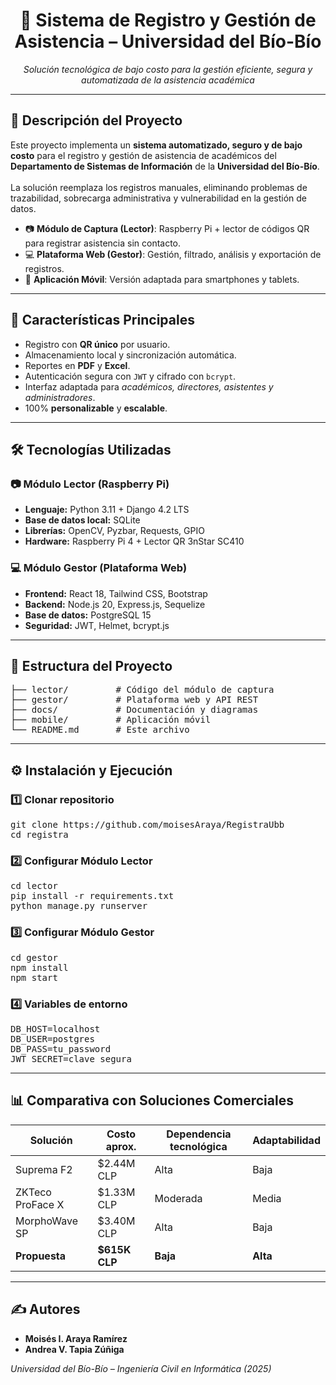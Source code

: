 <h1 align="center">📌 Sistema de Registro y Gestión de Asistencia – Universidad del Bío-Bío</h1>

<p align="center">
  <em>Solución tecnológica de bajo costo para la gestión eficiente, segura y automatizada de la asistencia académica</em>
</p>

<hr/>

<h2>📖 Descripción del Proyecto</h2>
<p>
Este proyecto implementa un <strong>sistema automatizado, seguro y de bajo costo</strong> para el registro y gestión de asistencia de académicos del 
<strong>Departamento de Sistemas de Información</strong> de la <strong>Universidad del Bío-Bío</strong>.
<br/><br/>
La solución reemplaza los registros manuales, eliminando problemas de trazabilidad, sobrecarga administrativa y vulnerabilidad en la gestión de datos.
</p>

<ul>
  <li>📷 <b>Módulo de Captura (Lector)</b>: Raspberry Pi + lector de códigos QR para registrar asistencia sin contacto.</li>
  <li>💻 <b>Plataforma Web (Gestor)</b>: Gestión, filtrado, análisis y exportación de registros.</li>
  <li>📱 <b>Aplicación Móvil</b>: Versión adaptada para smartphones y tablets.</li>
</ul>

<hr/>

<h2>🚀 Características Principales</h2>
<ul>
  <li>Registro con <b>QR único</b> por usuario.</li>
  <li>Almacenamiento local y sincronización automática.</li>
  <li>Reportes en <b>PDF</b> y <b>Excel</b>.</li>
  <li>Autenticación segura con <code>JWT</code> y cifrado con <code>bcrypt</code>.</li>
  <li>Interfaz adaptada para <i>académicos, directores, asistentes y administradores</i>.</li>
  <li>100% <b>personalizable</b> y <b>escalable</b>.</li>
</ul>

<hr/>

<h2>🛠️ Tecnologías Utilizadas</h2>

<h3>📷 Módulo Lector (Raspberry Pi)</h3>
<ul>
  <li><b>Lenguaje:</b> Python 3.11 + Django 4.2 LTS</li>
  <li><b>Base de datos local:</b> SQLite</li>
  <li><b>Librerías:</b> OpenCV, Pyzbar, Requests, GPIO</li>
  <li><b>Hardware:</b> Raspberry Pi 4 + Lector QR 3nStar SC410</li>
</ul>

<h3>💻 Módulo Gestor (Plataforma Web)</h3>
<ul>
  <li><b>Frontend:</b> React 18, Tailwind CSS, Bootstrap</li>
  <li><b>Backend:</b> Node.js 20, Express.js, Sequelize</li>
  <li><b>Base de datos:</b> PostgreSQL 15</li>
  <li><b>Seguridad:</b> JWT, Helmet, bcrypt.js</li>
</ul>

<hr/>

<h2>📂 Estructura del Proyecto</h2>
<pre>
├── lector/         # Código del módulo de captura
├── gestor/         # Plataforma web y API REST
├── docs/           # Documentación y diagramas
├── mobile/         # Aplicación móvil
└── README.md       # Este archivo
</pre>

<hr/>

<h2>⚙️ Instalación y Ejecución</h2>

<h3>1️⃣ Clonar repositorio</h3>
<pre>
git clone https://github.com/moisesAraya/RegistraUbb
cd registra
</pre>

<h3>2️⃣ Configurar Módulo Lector</h3>
<pre>
cd lector
pip install -r requirements.txt
python manage.py runserver
</pre>

<h3>3️⃣ Configurar Módulo Gestor</h3>
<pre>
cd gestor
npm install
npm start
</pre>

<h3>4️⃣ Variables de entorno</h3>
<pre>
DB_HOST=localhost
DB_USER=postgres
DB_PASS=tu_password
JWT_SECRET=clave_segura
</pre>

<hr/>

<h2>📊 Comparativa con Soluciones Comerciales</h2>
<table>
<thead>
<tr>
  <th>Solución</th>
  <th>Costo aprox.</th>
  <th>Dependencia tecnológica</th>
  <th>Adaptabilidad</th>
</tr>
</thead>
<tbody>
<tr>
  <td>Suprema F2</td>
  <td>$2.44M CLP</td>
  <td>Alta</td>
  <td>Baja</td>
</tr>
<tr>
  <td>ZKTeco ProFace X</td>
  <td>$1.33M CLP</td>
  <td>Moderada</td>
  <td>Media</td>
</tr>
<tr>
  <td>MorphoWave SP</td>
  <td>$3.40M CLP</td>
  <td>Alta</td>
  <td>Baja</td>
</tr>
<tr>
  <td><b>Propuesta</b></td>
  <td><b>$615K CLP</b></td>
  <td><b>Baja</b></td>
  <td><b>Alta</b></td>
</tr>
</tbody>
</table>

<hr/>

<h2>✍️ Autores</h2>
<ul>
  <li><b>Moisés I. Araya Ramírez</b></li>
  <li><b>Andrea V. Tapia Zúñiga</b></li>
</ul>
<p><i>Universidad del Bío-Bío – Ingeniería Civil en Informática (2025)</i></p>
